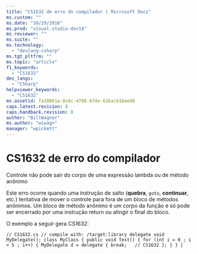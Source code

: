 ```yaml
---
title: "CS1632 de erro do compilador | Microsoft Docs"
ms.custom: ""
ms.date: "10/29/2016"
ms.prod: "visual-studio-dev14"
ms.reviewer: ""
ms.suite: ""
ms.technology: 
  - "devlang-csharp"
ms.tgt_pltfrm: ""
ms.topic: "article"
f1_keywords: 
  - "CS1632"
dev_langs: 
  - "CSharp"
helpviewer_keywords: 
  - "CS1632"
ms.assetid: fa18061a-8c6c-4788-b74e-62bacb16aed8
caps.latest.revision: 8
caps.handback.revision: 8
author: "BillWagner"
ms.author: "wiwagn"
manager: "wpickett"
---
```

# CS1632 de erro do compilador
Controle não pode sair do corpo de uma expressão lambda ou de método anônimo  
  
 Este erro ocorre quando uma instrução de salto \(**quebra**, `goto`, **continuar**, etc.\) tentativa de mover o controle para fora de um bloco de métodos anônimos. Um bloco de método anônimo é um corpo da função e só pode ser encerrado por uma instrução return ou atingir o final do bloco.  
  
 O exemplo a seguir gera CS1632:  
  
```  
// CS1632.cs // compile with: /target:library delegate void MyDelegate(); class MyClass { public void Test() { for (int i = 0 ; i < 5 ; i++) { MyDelegate d = delegate { break;   // CS1632 }; } } }  
```